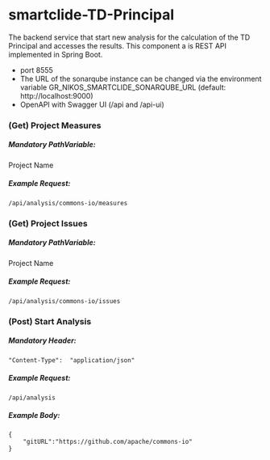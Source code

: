 # smartclide-TD-Principal

The backend service that start new analysis for the calculation of the TD Principal and accesses the results.
This component a is REST API implemented in Spring Boot.
- port 8555
- Τhe URL of the sonarqube instance can be changed via the environment variable GR_NIKOS_SMARTCLIDE_SONARQUBE_URL (default: http://localhost:9000)
- OpenAPI with Swagger UI (/api and /api-ui)

### (Get) Project Measures
##### Mandatory PathVariable:
Project Name
##### Example Request:
```
/api/analysis/commons-io/measures
```

### (Get) Project Issues
##### Mandatory PathVariable:
Project Name
##### Example Request:
```
/api/analysis/commons-io/issues
```

### (Post) Start Analysis
##### Mandatory Header:
```
"Content-Type":  "application/json"
```
##### Example Request:
```
/api/analysis
```
##### Example Body:
```
{
    "gitURL":"https://github.com/apache/commons-io"
}
```